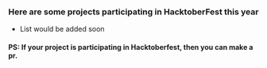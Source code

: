 ### Here are some projects participating in HacktoberFest this year 
- List would be added soon





#### PS: If your project is participating in Hacktoberfest, then you can make a pr. 
